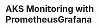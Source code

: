 # AKS Monitoring with PrometheusGrafana                                                                                                                                                                                                                                                                                                                                                                                                                                                                                                                                    
